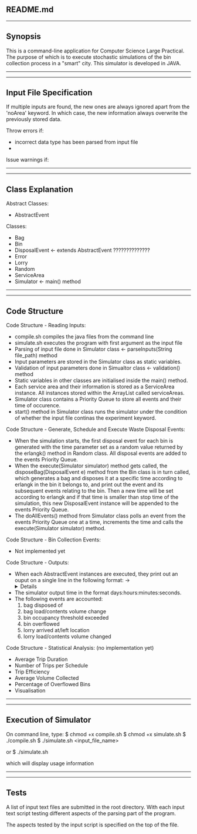 README.md
------------------------------------------------------------------------------
------------------------------------------------------------------------------

Synopsis
------------------------------------------------------------------------------

This is a command-line application for Computer Science Large Practical. The purpose of which is to execute stochastic
simulations of the bin collection process in a "smart" city. This simulator is developed in JAVA.

------------------------------------------------------------------------------
------------------------------------------------------------------------------

Input File Specification
------------------------------------------------------------------------------

If multiple inputs are found, the new ones are always ignored apart from the 'noArea' keyword. In which case, the new information always overwrite the previously stored data.

Throw errors if:
- incorrect data type has been parsed from input file
- 

Issue warnings if:



------------------------------------------------------------------------------
------------------------------------------------------------------------------

Class Explanation
------------------------------------------------------------------------------

Abstract Classes:
- AbstractEvent

Classes:
- Bag
- Bin
- DisposalEvent <- extends AbstractEvent ??????????????
- Error
- Lorry
- Random
- ServiceArea
- Simulator <- main() method

------------------------------------------------------------------------------
------------------------------------------------------------------------------

Code Structure
------------------------------------------------------------------------------

Code Structure - Reading Inputs:
- compile.sh compiles the java files from the command line
- simulate.sh executes the program with first argument as the input file
- Parsing of input file done in Simulator class <- parseInputs(String file_path) method
- Input parameters are stored in the Simulator class as static variables.
- Validation of input parameters done in Simualtor class <- validation() method
- Static variables in other classes are initialised inside the main() method.
- Each service area and their information is stored as a ServiceArea instance. All instances stored within the ArrayList called serviceAreas.
- Simulator class contains a Priority Queue to store all events and their time of occurence.
- start() method in Simulator class runs the simulator under the condition of whether the input file continas the experiment keyword.


Code Structure - Generate, Schedule and Execute Waste Disposal Events:
- When the simulation starts, the first disposal event for each bin is generated with the time parameter set as a random value returned by the erlangk() method in Random class. All disposal events are added to the events Priority Queue.
- When the execute(Simulator simulator) method gets called, the disposeBag(DisposalEvent e) method from the Bin class is in turn called, which generates a bag and disposes it at a specific time according to erlangk in the bin it belongs to, and print out the event and its subsequent events relating to the bin. Then a new time will be set according to erlangk and if that time is smaller than stop time of the simulation, this new DisposalEvent instance will be appended to the events Priority Queue.
- The doAllEvents() method from Simulator class polls an event from the events Priority Queue one at a time, increments the time and calls the execute(Simulator simulator) method.


Code Structure - Bin Collection Events:
- Not implemented yet


Code Structure - Outputs:
- When each AbstractEvent instances are executed, they print out an ouput on a single line in the following format: 
	<time> -> <event> <details>
- The simulator output time in the format days:hours:minutes:seconds.
- The following events are accounted:
	1. bag disposed of
	2. bag load/contents volume change
	3. bin occupancy threshold exceeded
	4. bin overflowed
	5. lorry arrived at/left location
	6. lorry load/contents volume changed

Code Structure - Statistical Analysis: (no implementation yet)
- Average Trip Duration
- Number of Trips per Schedule
- Trip Efficiency
- Average Volume Collected
- Percentage of Overflowed Bins
- Visualisation

------------------------------------------------------------------------------
------------------------------------------------------------------------------

Execution of Simulator
------------------------------------------------------------------------------

On command line, type:
$ chmod +x compile.sh
$ chmod +x simulate.sh
$ ./compile.sh
$ ./simulate.sh <input_file_name>

or 
$ ./simulate.sh

which will display usage information

------------------------------------------------------------------------------
------------------------------------------------------------------------------

Tests
------------------------------------------------------------------------------

A list of input text files are submitted in the root directory. With each input text script testing different aspects of the parsing part of the program.

The aspects tested by the input script is specified on the top of the file.
<!-- 
	input files		|		aspect(s) tested
----------------------------------------------------------------------
	input1.txt 		|		all correct inputs
	input2.txt 		|		different incorrect input parameters
	input3.txt 		|		overwriting service area information 
	input4.txt 		| 		check missing input parameters
	input5.txt 		|		check missing service area
	input6.txt 		| 		identify experiment keywords
	input7.txt 		|		checks number of experiment inputs
	input8.txt 		|		checks the max. number of bins
	input9.txt 		| 		checks if input exceeds maximum values


 -->
